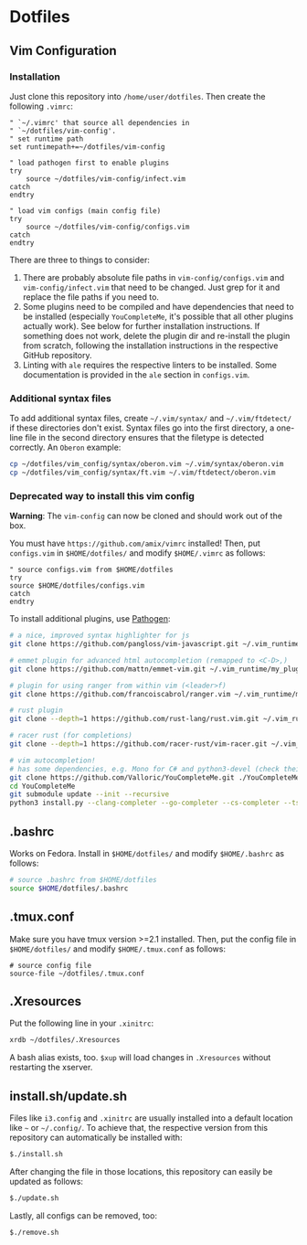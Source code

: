 # Dotfiles

## Vim Configuration

### Installation

Just clone this repository into `/home/user/dotfiles`. Then create the following `.vimrc`:

```vim
" `~/.vimrc' that source all dependencies in
" `~/dotfiles/vim-config'.
" set runtime path
set runtimepath+=~/dotfiles/vim-config

" load pathogen first to enable plugins
try
    source ~/dotfiles/vim-config/infect.vim
catch
endtry

" load vim configs (main config file)
try
    source ~/dotfiles/vim-config/configs.vim
catch
endtry
```

There are three to things to consider:
1. There are probably absolute file paths in `vim-config/configs.vim` and `vim-config/infect.vim` that need to be changed. Just grep for it and replace the file paths if you need to.
2. Some plugins  need to be compiled and have dependencies that need to be installed (especially `YouCompleteMe`, it's possible that all other plugins actually work). See below for further installation instructions. If something does not work, delete the plugin dir and re-install the plugin from scratch, following the installation instructions in the respective GitHub repository.
3. Linting with `ale` requires the respective linters to be installed. Some documentation is provided in the `ale` section in `configs.vim`.

### Additional syntax files
To add additional syntax files, create `~/.vim/syntax/` and `~/.vim/ftdetect/` if these directories don't exist. Syntax files go into the first directory, a one-line file in the second directory ensures that the filetype is detected correctly. An `Oberon` example:

```bash
cp ~/dotfiles/vim_config/syntax/oberon.vim ~/.vim/syntax/oberon.vim
cp ~/dotfiles/vim_config/syntax/ft.vim ~/.vim/ftdetect/oberon.vim
```

### Deprecated way to install this vim config

**Warning**: The `vim-config` can now be cloned and should work out of the box.

You must have `https://github.com/amix/vimrc` installed! Then, put `configs.vim` in `$HOME/dotfiles/` and modify `$HOME/.vimrc` as follows:

```vim
" source configs.vim from $HOME/dotfiles
try
source $HOME/dotfiles/configs.vim
catch
endtry
```

To install additional plugins, use [Pathogen](https://github.com/tpope/vim-pathogen):

```bash
# a nice, improved syntax highlighter for js
git clone https://github.com/pangloss/vim-javascript.git ~/.vim_runtime/my_plugins/vim-javascript

# emmet plugin for advanced html autocompletion (remapped to <C-D>,)
git clone https://github.com/mattn/emmet-vim.git ~/.vim_runtime/my_plugins/emmet-vim

# plugin for using ranger from within vim (<leader>f)
git clone https://github.com/francoiscabrol/ranger.vim ~/.vim_runtime/my_plugins/vim-ranger

# rust plugin
git clone --depth=1 https://github.com/rust-lang/rust.vim.git ~/.vim_runtime/my_plugins/rust.vim

# racer rust (for completions)
git clone --depth=1 https://github.com/racer-rust/vim-racer.git ~/.vim_runtime/my_plugins/vim-racer

# vim autocompletion!
# has some dependencies, e.g. Mono for C# and python3-devel (check their documentation)
git clone https://github.com/Valloric/YouCompleteMe.git ./YouCompleteMe
cd YouCompleteMe
git submodule update --init --recursive
python3 install.py --clang-completer --go-completer --cs-completer --ts-completer --rust-completer
```

## .bashrc
Works on Fedora. Install in `$HOME/dotfiles/` and modify `$HOME/.bashrc` as follows:

```bash
# source .bashrc from $HOME/dotfiles
source $HOME/dotfiles/.bashrc
```

## .tmux.conf
Make sure you have tmux version >=2.1 installed. Then, put the config file in `$HOME/dotfiles/` and modify `$HOME/.tmux.conf` as follows:

```tmux
# source config file
source-file ~/dotfiles/.tmux.conf
```

## .Xresources
Put the following line in your `.xinitrc`:
```bash
xrdb ~/dotfiles/.Xresources
```
A bash alias exists, too. `$xup` will load changes in `.Xresources` without restarting the xserver.

## install.sh/update.sh
Files like `i3.config` and `.xinitrc` are usually installed into a default location like `~` or `~/.config/`. To achieve that, the respective version from this repository can automatically be installed with:

```bash
$./install.sh
```

After changing the file in those locations, this repository can easily be updated as follows:

```bash
$./update.sh
```

Lastly, all configs can be removed, too:

```bash
$./remove.sh
```
